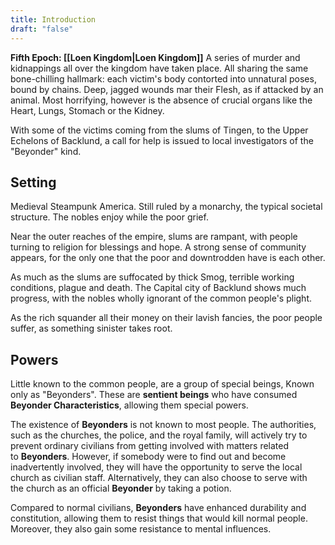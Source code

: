 ```yaml
---
title: Introduction
draft: "false"
---
```


**Fifth Epoch: [[Loen Kingdom|Loen Kingdom]]**
A series of murder and kidnappings all over the kingdom have taken place. All sharing the same bone-chilling hallmark: each victim's body contorted into unnatural poses, bound by chains. Deep, jagged wounds mar their Flesh, as if attacked by an animal. Most horrifying, however is the absence of crucial organs like the Heart, Lungs, Stomach or the Kidney.

With some of the victims coming from the slums of Tingen, to the Upper Echelons of Backlund, a call for help is issued to local investigators of the "Beyonder" kind.

## Setting
Medieval Steampunk America. Still ruled by a monarchy, the typical societal structure. The nobles enjoy while the poor grief.

Near the outer reaches of the empire, slums are rampant, with people turning to religion for blessings and hope. A strong sense of community appears, for the only one that the poor and downtrodden have is each other.

As much as the slums are suffocated by thick Smog, terrible working conditions, plague and death. The Capital city of Backlund shows much progress, with the nobles wholly ignorant of the common people's plight.

As the rich squander all their money on their lavish fancies, the poor people suffer, as something sinister takes root.

## Powers
Little known to the common people, are a group of special beings, Known only as "Beyonders". These are **sentient beings** who have consumed **Beyonder Characteristics**, allowing them special powers.

The existence of **Beyonders** is not known to most people. The authorities, such as the churches, the police, and the royal family, will actively try to prevent ordinary civilians from getting involved with matters related to **Beyonders**. However, if somebody were to find out and become inadvertently involved, they will have the opportunity to serve the local church as civilian staff. Alternatively, they can also choose to serve with the church as an official **Beyonder** by taking a potion.

Compared to normal civilians, **Beyonders** have enhanced durability and constitution, allowing them to resist things that would kill normal people. Moreover, they also gain some resistance to mental influences.